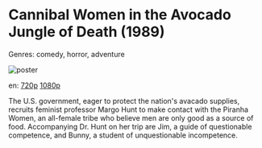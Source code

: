 # Cannibal Women in the Avocado Jungle of Death (1989)

Genres: comedy, horror, adventure

![poster](http://image.tmdb.org/t/p/w500/jp8Rc26CfzhUUUkkKSWYYa0ef74.jpg)

en:
  [720p](magnet:?xt=urn:btih:1D2F05B5CAA176F49D802DDC01CBA1747A5BA267&tr=udp://glotorrents.pw:6969/announce&tr=udp://tracker.opentrackr.org:1337/announce&tr=udp://torrent.gresille.org:80/announce&tr=udp://tracker.openbittorrent.com:80&tr=udp://tracker.coppersurfer.tk:6969&tr=udp://tracker.leechers-paradise.org:6969&tr=udp://p4p.arenabg.ch:1337&tr=udp://tracker.internetwarriors.net:1337)
  [1080p](magnet:?xt=urn:btih:7681E66753FFD0DE6F062A0FA370F826A64DA6D2&tr=udp://glotorrents.pw:6969/announce&tr=udp://tracker.opentrackr.org:1337/announce&tr=udp://torrent.gresille.org:80/announce&tr=udp://tracker.openbittorrent.com:80&tr=udp://tracker.coppersurfer.tk:6969&tr=udp://tracker.leechers-paradise.org:6969&tr=udp://p4p.arenabg.ch:1337&tr=udp://tracker.internetwarriors.net:1337)
  


The U.S. government, eager to protect the nation's avacado supplies, recruits feminist professor Margo Hunt to make contact with the Piranha Women, an all-female tribe who believe men are only good as a source of food. Accompanying Dr. Hunt on her trip are Jim, a guide of questionable competence, and Bunny, a student of unquestionable incompetence.